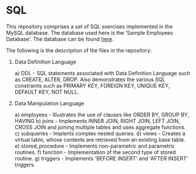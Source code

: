 # SQL

This repository comprises a set of SQL exercises implemented in the MySQL database. 
The database used here is the 'Sample Employees Database'. The database can be found [here](https://dev.mysql.com/doc/employee/en/).

The following is the description of the files in the repository:

1) Data Definition Language 
    
      a) DDL -  SQL statements associated with Data Definition Language such as CREATE, ALTER, DROP. Also demonstrates the various SQL constraints such as PRIMARY      KEY, FOREIGN KEY, UNIQUE KEY, DEFAULT KEY, NOT NULL.

2) Data Manipulation Language 
      
      a) employees - Illustrates the use of clauses like ORDER BY, GROUP BY, HAVING
      b) joins - Implements INNER JOIN, RIGHT JOIN, LEFT JOIN, CROSS JOIN and joining multiple tables and uses aggregate functions.
      c) subqueries - Implents complex nested queries.
      d) views - Creates a virtual table, whose contents are retrieved from an existing base table.
      e) stored_procedure - Implements non-parametric and parametric routines.
      f) function - Implementation of the second type of stored routine.
      g) triggers - Implements 'BEFORE INSERT' and 'AFTER INSERT' triggers.
      
